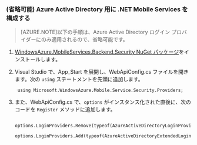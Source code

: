### (省略可能) Azure Active Directory 用に .NET Mobile Services を構成する

>[AZURE.NOTE]以下の手順は、Azure Active Directory ログイン プロバイダーにのみ適用されるので、省略可能です。

1. [WindowsAzure.MobileServices.Backend.Security NuGet パッケージ](https://www.nuget.org/packages/WindowsAzure.MobileServices.Backend.Security)をインストールします。

2. Visual Studio で、App_Start を展開し、WebApiConfig.cs ファイルを開きます。次の `using` ステートメントを先頭に追加します。

        using Microsoft.WindowsAzure.Mobile.Service.Security.Providers;

3. また、WebApiConfig.cs で、`options` がインスタンス化された直後に、次のコードを `Register` メソッドに追加します。

        options.LoginProviders.Remove(typeof(AzureActiveDirectoryLoginProvider));
        options.LoginProviders.Add(typeof(AzureActiveDirectoryExtendedLoginProvider));

<!--HONumber=54-->